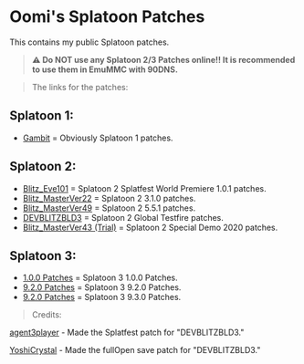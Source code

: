 # Oomi's Splatoon Patches 
This contains my public Splatoon patches.
> **⚠ Do NOT use any Splatoon 2/3 Patches online!! It is recommended to use them in EmuMMC with 90DNS.**

> The links for the patches:
## Splatoon 1:
- [Gambit](https://github.com/oomi-the-octo/oomis-splatoon-patches/tree/main/Splatoon%201) = Obviously Splatoon 1 patches.
## Splatoon 2:
- [Blitz_Eve101](https://github.com/oomi-the-octo/oomis-splatoon-patches/blob/main/Splatoon%202/Blitz_Eve101.pchtxt) = Splatoon 2 Splatfest World Premiere 1.0.1 patches.
- [Blitz_MasterVer22](https://github.com/oomi-the-octo/oomis-splatoon-patches/blob/main/Splatoon%202/Blitz_MasterVer22.pchtxt) = Splatoon 2 3.1.0 patches.
- [Blitz_MasterVer49](https://github.com/oomi-the-octo/oomis-splatoon-patches/blob/main/Splatoon%202/Blitz_MasterVer49.pchtxt) = Splatoon 2 5.5.1 patches.
- [DEVBLITZBLD3](https://github.com/oomi-the-octo/oomis-splatoon-patches/blob/main/Splatoon%202/DEVBLITZBLD3.pchtxt) = Splatoon 2 Global Testfire patches.
- [Blitz_MasterVer43 (Trial)](https://github.com/oomi-the-octo/oomis-splatoon-patches/blob/main/Splatoon%202/Blitz_MasterVer43(Trial).pchtxt) = Splatoon 2 Special Demo 2020 patches.
## Splatoon 3:
- [1.0.0 Patches](https://github.com/oomi-the-octo/oomis-splatoon-patches/blob/main/Splatoon%203/Thunder-1.0.0.pchtxt) = Splatoon 3 1.0.0 Patches.
- [9.2.0 Patches](https://github.com/oomi-the-octo/oomis-splatoon-patches/blob/main/Splatoon%203/Thunder-9.2.0.pchtxt) = Splatoon 3 9.2.0 Patches.
- [9.2.0 Patches](https://github.com/oomi-the-octo/oomis-splatoon-patches/blob/main/Splatoon%203/Thunder-9.3.0.pchtxt) = Splatoon 3 9.3.0 Patches.

> Credits:

[agent3player](https://x.com/3_player95950) - Made the Splatfest patch for "DEVBLITZBLD3."

[YoshiCrystal](https://github.com/YoshiCrystal9) - Made the fullOpen save patch for "DEVBLITZBLD3."
